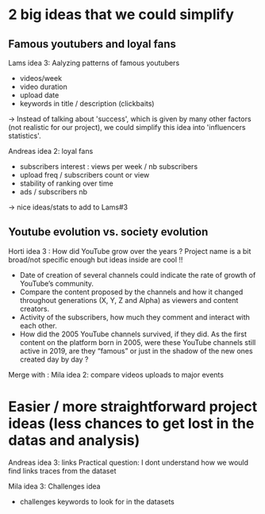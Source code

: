 # 2 big ideas that we could simplify
## Famous youtubers and loyal fans 
Lams idea 3: Aalyzing patterns of famous youtubers
- videos/week
- video duration
- upload date
- keywords in title / description (clickbaits)

-> Instead of talking about 'success', which is given by many other factors (not realistic for our project), we could simplify this idea into 'influencers statistics'.

Andreas idea 2: loyal fans
- subscribers interest : views per week / nb subscribers
- upload freq / subscribers count or view
- stability of ranking over time
- ads / subscribers nb

-> nice ideas/stats to add to Lams#3

## Youtube evolution vs. society evolution
Horti idea 3 : How did YouTube grow over the years ? 
Project name is a bit broad/not specific enough but ideas inside are cool !!

- Date of creation of several channels could indicate the rate of growth of YouTube’s community.
- Compare the content proposed by the channels and how it changed throughout generations 
(X, Y, Z and Alpha) as viewers and content creators. 
- Activity of the subscribers, how much they comment and interact with each other. 
- How did the 2005 YouTube channels survived, if they did. As the first content on the platform born in 2005, were these 
YouTube channels still active in 2019, are they “famous” or just in the shadow of the new ones created day by day ?

Merge with :
Mila idea 2: compare videos uploads to major events 

# Easier / more straightforward project ideas (less chances to get lost in the datas and analysis)

Andreas idea 3: links
Practical question: I dont understand how we would find links traces from the dataset

Mila idea 3: Challenges idea
- challenges keywords to look for in the datasets
